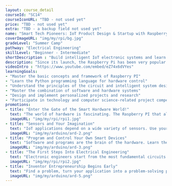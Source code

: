 ```yaml
---
layout: course_detail
courseId: "SC14"
courseIconURL: "TBD - not used yet"
price: "TBD - not used yet"
extra: "TBD - a backup field not used yet"
name: "Smart Tech Pioneers: IoT Product Design & Startup with Raspberry Pi"
coverImageURL: "img/my/rpi/bg.jpg"
gradeLevel: "Summer Camp"
pathway: "Electrical Engineering"
skillLevel: "Beginner - Intermediate"
shortDescription : "Build intelligent IoT electronic systems and learn about software in the hardware world!"
description: "Since its launch, the Raspberry Pi has been very popular among computer enthusiasts. It may be small, but the Raspberry Pi is seriously powerful. In this summer camp, students will learn how to utilize the simple power of Raspberry Pis in order to begin startup ideation. Video, audio, and other functions are all included, and you can build your own IoT application system by programming software."
videoIntro : "https://www.youtube.com/embed/eZ74x6dVYes"
learningGoals:
- "Master the basic concepts and framework of Raspberry PI"
- "Learn the Python programming language for hardware control"
- "Understand the principles of the circuit and intelligent system design"
- "Master the combination of software and hardware systems"
- "Design and implement personalized projects and research"
- "Participate in technology and computer science-related project competitions"
promotions:
- title: "Enter the Gate of the Smart Hardware World!"
  text: "The world of hardware is fascinating. The Raspberry PI that allows you to enter that world and experience the full process of developing an intelligent system."
  imageURL: "img/my/rpi/rpi1.jpg"
- title: "Sensors and Your Imagination"
  text: "IoT applications depend on a wide variety of sensors. Use your imagination and you will find that all the functions you want can be implemented by sensors."
  imageURL: "img/my/arduino/ard-2.png"
- title: "Program and Control Your Own Smart Devices"
  text: "Software and programs are the brain of the hardware. Learn the popular Python language to control these intelligent electronic systems with your own programs."
  imageURL: "img/my/arduino/ard-3.png"
- title: "The First Steps Into Electrical Engineering"
  text: "Electronic engineers start from the most fundamental circuits and programming. Your experiences will grow bit by bit. One day, you will become a master."
  imageURL: "img/my/rpi/rpi2.jpg"
- title: "Inventor Entrepreneurship Begins Early"
  text: "Find a problem, turn your application into a problem-solving product, and be a young inventor."
  imageURL: "img/my/arduino/ard-5.png"
---
```

